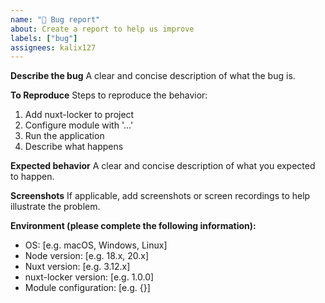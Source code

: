 ```yaml
---
name: "🐞 Bug report"
about: Create a report to help us improve
labels: ["bug"]
assignees: kalix127
---
```


**Describe the bug**
A clear and concise description of what the bug is.

**To Reproduce**
Steps to reproduce the behavior:
1. Add nuxt-locker to project
2. Configure module with '...'
3. Run the application
4. Describe what happens

**Expected behavior**
A clear and concise description of what you expected to happen.

**Screenshots**
If applicable, add screenshots or screen recordings to help illustrate the problem.

**Environment (please complete the following information):**
 - OS: [e.g. macOS, Windows, Linux]
 - Node version: [e.g. 18.x, 20.x]
 - Nuxt version: [e.g. 3.12.x]
 - nuxt-locker version: [e.g. 1.0.0]
 - Module configuration: [e.g. {}]
